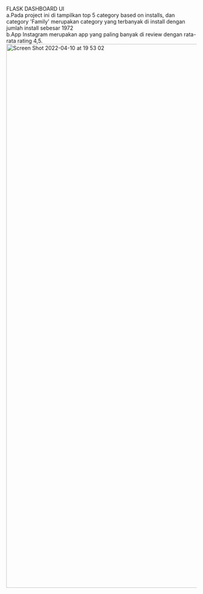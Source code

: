 FLASK DASHBOARD UI\
a.Pada project ini di tampilkan top 5 category based on installs, dan category 'Family' merupakan category yang terbanyak di install dengan jumlah install sebesar 1972 \
b.App Instagram merupakan app yang paling banyak di review dengan rata- rata rating 4,5.
<img width="1440" alt="Screen Shot 2022-04-10 at 19 53 02" src="https://user-images.githubusercontent.com/100086394/162621041-7b8792cb-3b72-433c-aa20-9d4cdbb1f96a.png">
